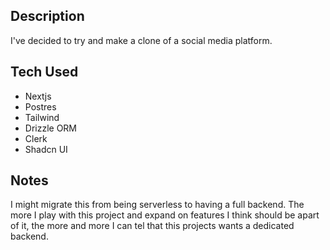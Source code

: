 ## Description

I've decided to try and make a clone of a social media platform.

## Tech Used

- Nextjs
- Postres
- Tailwind
- Drizzle ORM
- Clerk
- Shadcn UI

## Notes

I might migrate this from being serverless to having a full backend.
The more I play with this project and expand on features I think should be apart of it, the more and more
I can tel that this projects wants a dedicated backend.
